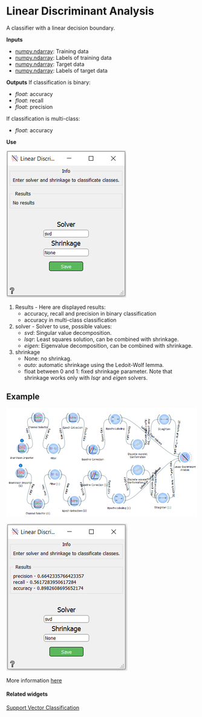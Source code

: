 Linear Discriminant Analysis
============================
A classifier with a linear decision boundary.

**Inputs**
- [numpy.ndarray][1]: Training data
- [numpy.ndarray][1]: Labels of training data
- [numpy.ndarray][1]: Target data
- [numpy.ndarray][1]: Labels of target data

**Outputs**
If classification is binary:
- *float*: accuracy
- *float*: recall
- *float*: precision

If classification is multi-class:
- *float*: accuracy


[1]: https://docs.scipy.org/doc/numpy/reference/generated/numpy.ndarray.html

**Use**

![](images/lda1.png)

1. Results - Here are displayed results: 
    - accuracy, recall and precision in binary classification
    - accuracy in multi-class classification
2. solver - Solver to use, possible values:
    - *svd*: Singular value decomposition.
    - *lsqr*: Least squares solution, can be combined with shrinkage.
    - *eigen*: Eigenvalue decomposition, can be combined with shrinkage.
3. shrinkage
    - None: no shrinkag.
    - *auto*: automatic shrinkage using the Ledoit-Wolf lemma.
    - float between 0 and 1: fixed shrinkage parameter.
    Note that shrinkage works only with *lsqr* and *eigen* solvers.


Example
-------

![](images/exa9work.png)

![](images/exa9plot.png)

More information [here](https://scikit-learn.org/stable/modules/generated/sklearn.discriminant_analysis.LinearDiscriminantAnalysis.html)

#### Related widgets

[Support Vector Classification](SVC.md)